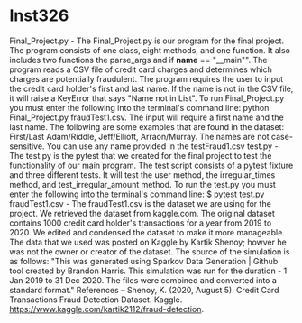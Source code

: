 # Inst326
Final_Project.py - 
The Final_Project.py is our program for the final project. The program consists of one class, eight methods, and one function. It also includes two functions the parse_args 
and if __name__ == "__main"". The program reads a CSV file of credit card charges and determines which charges are potentially fraudulent. 
The program requires the user to input the credit card holder's first and last name. If the name is not in the CSV file, it will raise a KeyError that says "Name not in List". 
To run Final_Project.py you must enter the following into the terminal's command line: 
python Final_Project.py fraudTest1.csv.
The input will require a first name and the last name. The following are some examples that are found in the dataset: 
First/Last 
Adam/Riddle,
Jeff/Elliott,
Arraon/Murray. 
The names are not case-sensitive. You can use any name provided in the testFraud1.csv 
test.py - 
The test.py is the pytest that we created for the final project to test the functionality of our main program. The test script consists of a pytest fixture and three 
different tests. It will test the user method, the irregular_times method, and test_irregular_amount method. 
To run the test.py you must enter the following into the terminal's command line: 
$ pytest test.py
fraudTest1.csv -
The fraudTest1.csv is the dataset we are using for the project. We retrieved the dataset from kaggle.com. The original dataset contains 1000 credit card holder's 
transactions for a year from 2019 to 2020. We edited and condensed the dataset to make it more manageable. The data that we used was posted on Kaggle by 
Kartik Shenoy; howver he was not the owner or creator of the dataset. 
The source of the simulation is as follows: 
"This was generated using Sparkov Data Generation | Github tool created by Brandon Harris. This simulation was run for the duration - 1 Jan 2019 to 31 Dec 2020. 
The files were combined and converted into a standard format." 
References – 
Shenoy, K. (2020, August 5). Credit Card Transactions Fraud Detection Dataset. Kaggle. https://www.kaggle.com/kartik2112/fraud-detection. 
